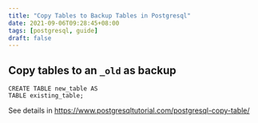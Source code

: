 ```yaml
---
title: "Copy Tables to Backup Tables in Postgresql"
date: 2021-09-06T09:28:45+08:00
tags: [postgresql, guide]
draft: false
---
```



## Copy tables to an `_old` as backup
```
CREATE TABLE new_table AS
TABLE existing_table;
```
See details in https://www.postgresqltutorial.com/postgresql-copy-table/
